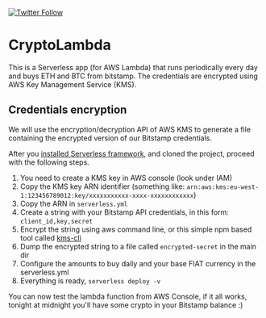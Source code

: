 [![Twitter Follow](https://img.shields.io/twitter/follow/espadrine.svg?style=social&label=Follow)](https://twitter.com/s_scarduzio)

# CryptoLambda
This is a Serverless app (for AWS Lambda) that runs periodically every day and buys ETH and BTC from bitstamp.
The credentials are encrypted using AWS Key Management Service (KMS).

## Credentials encryption
We will use the encryption/decryption API of AWS KMS to generate a file containing the encrypted version of our Bitstamp credentials. 

After you [installed Serverless framework](https://serverless.com/framework/docs/providers/aws/guide/installation/), and cloned the project, proceed with the following steps.

1. You need to create a KMS key in AWS console (look under IAM)
2. Copy the KMS key ARN identifier (something like: `arn:aws:kms:eu-west-1:123456789012:key/xxxxxxxxxxx-xxxx-xxxxxxxxxxxx`) 
3. Copy the ARN in `serverless.yml`
4. Create a string with your Bitstamp API credentials, in this form: `client_id,key,secret`
5. Encrypt the string using aws command line, or this simple npm based tool called [kms-cli](https://github.com/ddffx/kms-cli)
6. Dump the encrypted string to a file called `encrypted-secret` in the main dir
7. Configure the amounts to buy daily and your base FIAT currency in the serverless.yml
8. Everything is ready, `serverless deploy -v`

You can now test the lambda function from AWS Console, if it all works, tonight at midnight you'll have some crypto in your Bitstamp balance :)



